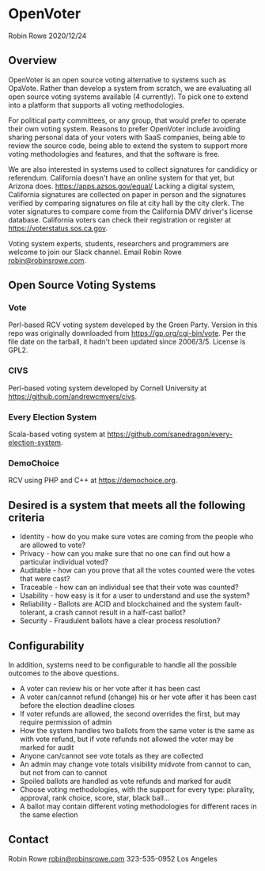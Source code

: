 # OpenVoter

Robin Rowe 2020/12/24

## Overview

OpenVoter is an open source voting alternative to systems such as OpaVote. Rather than develop a system from scratch, we are evaluating all open source voting systems available (4 currently). To pick one to extend into a platform that supports all voting methodologies. 

For political party committees, or any group, that would prefer to operate their own voting system. Reasons to prefer OpenVoter include avoiding sharing personal data of your voters with SaaS companies, being able to review the source code, being able to extend the system to support more voting methodologies and features, and that the software is free.

We are also interested in systems used to collect signatures for candidicy or referendum. California doesn't have an online system for that yet, but Arizona does. https://apps.azsos.gov/equal/ Lacking a digital system, California signatures are collected on paper in person and the signatures verified by comparing signatures on file at city hall by the city clerk. The voter signatures to compare come from the California DMV driver's license database. California voters can check their registration or register at https://voterstatus.sos.ca.gov.

Voting system experts, students, researchers and programmers are welcome to join our Slack channel. Email Robin Rowe <robin@robinsrowe.com>. 

## Open Source Voting Systems

### Vote

Perl-based RCV voting system developed by the Green Party. Version in this repo was originally downloaded from https://gp.org/cgi-bin/vote. Per the file date on the tarball, it hadn't been updated since 2006/3/5. License is GPL2.

### CIVS 

Perl-based voting system developed by Cornell University at https://github.com/andrewcmyers/civs.

### Every Election System

Scala-based voting system at https://github.com/sanedragon/every-election-system.

### DemoChoice 

RCV using PHP and C++ at https://demochoice.org.

##  Desired is a system that meets all the following criteria

- Identity - how do you make sure votes are coming from the people who are allowed to vote?
- Privacy - how can you make sure that no one can find out how a particular individual voted?
- Auditable - how can you prove that all the votes counted were the votes that were cast?
- Traceable - how can an individual see that their vote was counted?
- Usability - how easy is it for a user to understand and use the system?
- Reliability - Ballots are ACID and blockchained and the system fault-tolerant, a crash cannot result in a half-cast ballot?
- Security - Fraudulent ballots have a clear process resolution?

## Configurability

In addition, systems need to be configurable to handle all the possible outcomes to the above questions.

- A voter can review his or her vote after it has been cast
- A voter can/cannot refund (change) his or her vote after it has been cast before the election deadline closes
- If voter refunds are allowed, the second overrides the first, but may require permission of admin
- How the system handles two ballots from the same voter is the same as with vote refund, but if vote refunds not allowed the voter may be marked for audit
- Anyone can/cannot see vote totals as they are collected
- An admin may change vote totals visibility midvote from cannot to can, but not from can to cannot
- Spoiled ballots are handled as vote refunds and marked for audit
- Choose voting methodologies, with the support for every type: plurality, approval, rank choice, score, star, black ball...
- A ballot may contain different voting methodologies for different races in the same election

## Contact

Robin Rowe <robin@robinsrowe.com>
323-535-0952 Los Angeles
